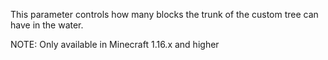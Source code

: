 This parameter controls how many blocks the trunk of the custom tree can have in the water.

NOTE: Only available in Minecraft 1.16.x and higher
